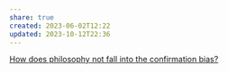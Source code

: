 ```yaml
---
share: true
created: 2023-06-02T12:22
updated: 2023-10-12T22:36
---
```


[How does philosophy not fall into the confirmation bias?](https://philosophy.stackexchange.com/q/60848/19487)